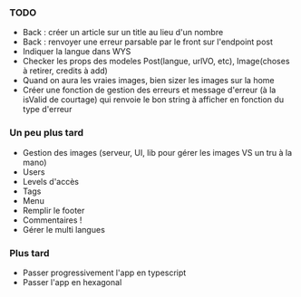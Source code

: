 ### TODO

- Back : créer un article sur un title au lieu d'un nombre
- Back : renvoyer une erreur parsable par le front sur l'endpoint post
- Indiquer la langue dans WYS
- Checker les props des modeles Post(langue, urlVO, etc), Image(choses à retirer, credits à add)
- Quand on aura les vraies images, bien sizer les images sur la home
- Créer une fonction de gestion des erreurs et message d'erreur (à la isValid de courtage) qui renvoie le bon string à afficher en fonction du type d'erreur

### Un peu plus tard

- Gestion des images (serveur, UI, lib pour gérer les images VS un tru à la mano)
- Users
- Levels d'accès
- Tags
- Menu
- Remplir le footer
- Commentaires !
- Gérer le multi langues

### Plus tard

- Passer progressivement l'app en typescript
- Passer l'app en hexagonal
